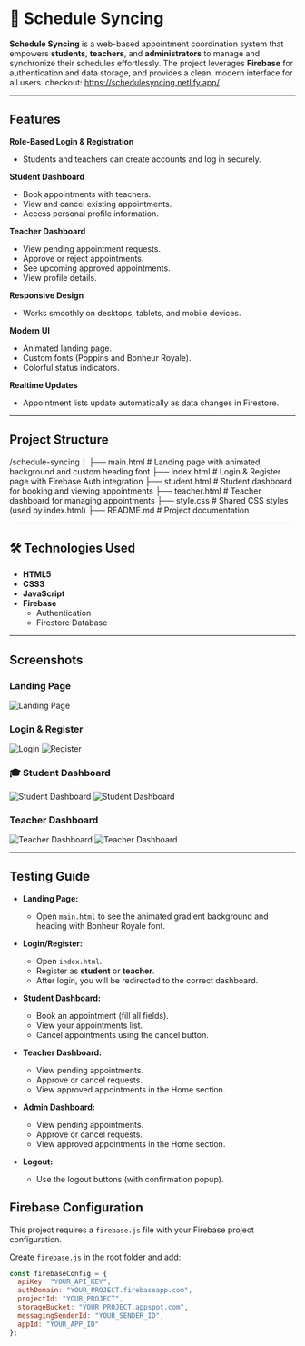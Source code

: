# 📅 Schedule Syncing

**Schedule Syncing** is a web-based appointment coordination system that empowers **students**, **teachers**, and **administrators** to manage and synchronize their schedules effortlessly. The project leverages **Firebase** for authentication and data storage, and provides a clean, modern interface for all users.
checkout:
https://schedulesyncing.netlify.app/

---

## Features

 **Role-Based Login & Registration**
- Students and teachers can create accounts and log in securely.

 **Student Dashboard**
- Book appointments with teachers.
- View and cancel existing appointments.
- Access personal profile information.

 **Teacher Dashboard**
- View pending appointment requests.
- Approve or reject appointments.
- See upcoming approved appointments.
- View profile details.

 **Responsive Design**
- Works smoothly on desktops, tablets, and mobile devices.

 **Modern UI**
- Animated landing page.
- Custom fonts (Poppins and Bonheur Royale).
- Colorful status indicators.

**Realtime Updates**
- Appointment lists update automatically as data changes in Firestore.

---

## Project Structure
/schedule-syncing
│
├── main.html # Landing page with animated background and custom heading font
├── index.html # Login & Register page with Firebase Auth integration
├── student.html # Student dashboard for booking and viewing appointments
├── teacher.html # Teacher dashboard for managing appointments
├── style.css # Shared CSS styles (used by index.html)
├── README.md # Project documentation

---

## 🛠️ Technologies Used

- **HTML5**
- **CSS3**
- **JavaScript**
- **Firebase**
  - Authentication
  - Firestore Database

---
##  Screenshots

###  Landing Page
![Landing Page](images/1.png)

###  Login & Register
![Login](images/2.png)
![Register](images/3.png)

### 🎓 Student Dashboard
![Student Dashboard](images/5.png)
![Student Dashboard](images/6.png)

### Teacher Dashboard
![Teacher Dashboard](images/7.png)
![Teacher Dashboard](images/8.png)

---
## Testing Guide

- **Landing Page:**
  - Open `main.html` to see the animated gradient background and heading with Bonheur Royale font.

- **Login/Register:**
  - Open `index.html`.
  - Register as **student** or **teacher**.
  - After login, you will be redirected to the correct dashboard.

- **Student Dashboard:**
  - Book an appointment (fill all fields).
  - View your appointments list.
  - Cancel appointments using the cancel button.

- **Teacher Dashboard:**
  - View pending appointments.
  - Approve or cancel requests.
  - View approved appointments in the Home section.
  
- **Admin Dashboard:**
  - View pending appointments.
  - Approve or cancel requests.
  - View approved appointments in the Home section.


- **Logout:**
  - Use the logout buttons (with confirmation popup).

## Firebase Configuration

This project requires a `firebase.js` file with your Firebase project configuration.

Create `firebase.js` in the root folder and add:

```javascript
const firebaseConfig = {
  apiKey: "YOUR_API_KEY",
  authDomain: "YOUR_PROJECT.firebaseapp.com",
  projectId: "YOUR_PROJECT",
  storageBucket: "YOUR_PROJECT.appspot.com",
  messagingSenderId: "YOUR_SENDER_ID",
  appId: "YOUR_APP_ID"
};


